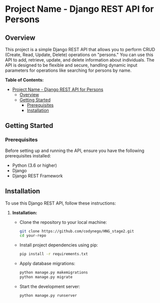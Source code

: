 # Project Name - Django REST API for Persons

## Overview

This project is a simple Django REST API that allows you to perform CRUD (Create, Read, Update, Delete) operations on "persons." You can use this API to add, retrieve, update, and delete information about individuals. The API is designed to be flexible and secure, handling dynamic input parameters for operations like searching for persons by name.

**Table of Contents:**

- [Project Name - Django REST API for Persons](#project-name---django-rest-api-for-persons)
  - [Overview](#overview)
  - [Getting Started](#getting-started)
    - [Prerequisites](#prerequisites)
    - [Installation](#installation)

## Getting Started

### Prerequisites

Before setting up and running the API, ensure you have the following prerequisites installed:

- Python (3.6 or higher)
- Django
- Django REST Framework

## Installation

To use this Django REST API, follow these instructions:

1. **Installation:**
   - Clone the repository to your local machine:
     ```bash
     git clone https://github.com/codynego/HNG_stage2.git
     cd your-repo
     ```

   - Install project dependencies using pip:
     ```bash
     pip install -r requirements.txt
     ```

   - Apply database migrations:
     ```bash
     python manage.py makemigrations
     python manage.py migrate
     ```

   - Start the development server:
     ```bash
     python manage.py runserver
     ```

